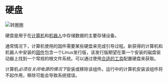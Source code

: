 # 硬盘
![转圈圈](item:oc2r:hard_drive_large)

硬盘是用于在[计算机](../block/computer.md)和[机器人](robot.md)中存储数据的主要存储设备。

通常情况下，计算机使用的固件需要某些硬盘来完成引导过程。新获得的计算机和机器人中安装的[固件](flash_memory.md)包含一个Linux发行版，该发行版期望在第一个安装的磁盘驱动器上找到一个常规的根文件系统。可以通过使用[合适的工具](wrench.md)配置硬盘来获取。

计算机*必须在关闭电源的情况下*安装或移除该组件。运行中的计算机安装该组件将不起作用，移除可能会导致系统错误。
